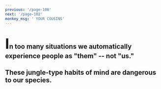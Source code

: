```yaml
---
previous: '/page-100'
next: '/page-102'
monkey_msg: ' YOUR COUSINS'
---
```


## <span style="font-size:47px;">I</span>n too many situations we automatically experience people as "them" -- not "us."
## These jungle-type habits of mind are dangerous to our species.
